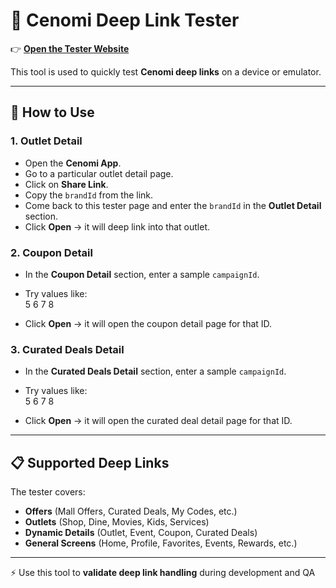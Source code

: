 # 📱 Cenomi Deep Link Tester

👉 [**Open the Tester Website**](https://cenomi-deeplinks-test.netlify.app/)  

This tool is used to quickly test **Cenomi deep links** on a device or emulator.  

---

## 🔗 How to Use

### 1. Outlet Detail
- Open the **Cenomi App**.  
- Go to a particular outlet detail page.  
- Click on **Share Link**.  
- Copy the `brandId` from the link.  
- Come back to this tester page and enter the `brandId` in the **Outlet Detail** section.  
- Click **Open** → it will deep link into that outlet.  

### 2. Coupon Detail
- In the **Coupon Detail** section, enter a sample `campaignId`.  
- Try values like:  
5
6
7
8

- Click **Open** → it will open the coupon detail page for that ID.  

### 3. Curated Deals Detail
- In the **Curated Deals Detail** section, enter a sample `campaignId`.  
- Try values like:  
5
6
7
8

- Click **Open** → it will open the curated deal detail page for that ID.  

---

## 📋 Supported Deep Links

The tester covers:  
- **Offers** (Mall Offers, Curated Deals, My Codes, etc.)  
- **Outlets** (Shop, Dine, Movies, Kids, Services)  
- **Dynamic Details** (Outlet, Event, Coupon, Curated Deals)  
- **General Screens** (Home, Profile, Favorites, Events, Rewards, etc.)  

---

⚡ Use this tool to **validate deep link handling** during development and QA